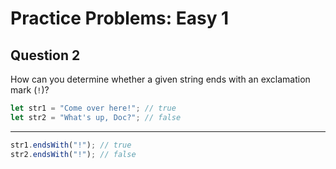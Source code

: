 # Practice Problems: Easy 1

## Question 2

How can you determine whether a given string ends with an exclamation mark (`!`)?

```js
let str1 = "Come over here!"; // true
let str2 = "What's up, Doc?"; // false
```

---

```js
str1.endsWith("!"); // true
str2.endsWith("!"); // false
```
